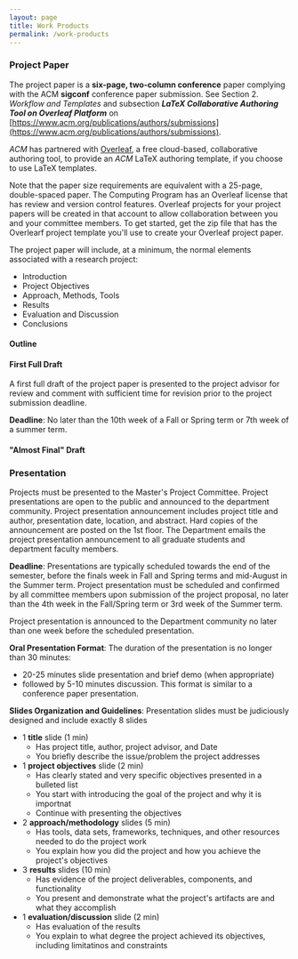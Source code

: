 ```yaml
---
layout: page
title: Work Products
permalink: /work-products
---
```


<!--
### Abstract

Summarize in 250-300 words:

1. Problem, situation, or issue that the project will address and why it is important
2. Objectives or what the project will accomplish
3. Approach of the research and development process, including tools, data sets, architectural approach, or methods used to do the project
4. Results as evidence of the success of the project work
5. Evaluation or interpretation of the results and concluding remarks.

Guidelines

* The abstract is written in paragraph form with no itemized list or literature references.
* All five items are appropriately balanced size-wise. The first two items must be less than half of the abstract size.
* When preparing the very first draft, items 4 and 5 describe what you expect, since the work has just started.
* The value of the abstract, in all its iterations, is to be the ***map*** that guides your weekly project tasks.
* **First Draft Deadline**
  * The student presents the very first draft of the abstract to the project advisor for review and comment no later than the 2nd week of the term (Fall, Spring, or Summer).
* Writing the abstract is an iterative process. There is a discovery component of the project work, which might cause unexpected "turns" in your project development journey. Regular abstract's revisions will capture changes or new directions your project work will take.

### Proposal

This is a 4 - 6 page paper (not including title page and abstract) that elaborates on and includes:

- Introduction
  - General problem or issue to be addressed, including the context or opportunity for topic selection and the importance/significance of the problem/issue
  - Most relevant previous research and development (R\&D) on the topic
- Learning Outcomes
  - Contribution of the project to the student's educational goals and how this project will enhance understanding of the field
  - Contribution of the project to the student's long-term career goals
- Project Objectives
  - Concrete contributions of the project to addressing the problem/issue: what will the project work accomplish?
  - Tangible product(s) of the project
- Approach or Methodology
  - Methods, procedures, or theories that will be used to address the R\&D topic
  - Tools, data sets, techniques, frameworks, and/or practices that will be studied and applied in order to do the project work
- Location
  - Principal location of project work (school, lab, sponsoring organization)
- Preparation and Experience
  - Preparation and qualification needed to undertake the project (coursework, job experience, other R\&D experiences)
  - Plans to further prepare while undertaking the project
- Project advisor and project committee members
  - Names, titles/positions, emails
- Timeline and Planned Activities
  - Time allotted to each portion of the project (week by week and stage by stage)
  - Brief explanation of the R\&D activities planned for each week and stage.

**Deadline**: The student presents the project proposal to the project advisor for review and comment no later than the 4th week of the Fall or Spring term or the 3rd week of the Summer term.
-->
### Project Paper
The project paper is a **six-page, two-column conference** paper complying with the ACM **sigconf** conference paper submission. See Section 2. *Workflow and Templates* and subsection ***LaTeX Collaborative Authoring Tool on Overleaf Platform*** on [https://www.acm.org/publications/authors/submissions](https://www.acm.org/publications/authors/submissions).

_ACM_ has partnered with [Overleaf](https://www.overleaf.com/latex/templates/acm-conference-proceedings-new-master-template/pnrfvrrdbfwt#.Wqz3xoJG36A), a free cloud-based, collaborative authoring tool, to provide an _ACM_ LaTeX authoring template, if you choose to use LaTeX templates.

Note that the paper size requirements are equivalent with a 25-page, double-spaced paper. The Computing Program has an Overleaf license that has review and version control features. Overleaf projects for your project papers will be created in that account to allow collaboration between you and your committee members. To get started, get the zip file that has the Overlearf project template you'll use to create your Overleaf project paper.

The project paper will include, at a minimum, the normal elements associated with a research project:

- Introduction
- Project Objectives
- Approach, Methods, Tools
- Results
- Evaluation and Discussion
- Conclusions

#### Outline

#### First Full Draft

A first full draft of the project paper is presented to the project advisor for review and comment with sufficient time for revision prior to the project submission deadline.

**Deadline**: No later than the 10th week of a Fall or Spring term or 7th week of a summer term.

#### "Almost Final" Draft

### Presentation
Projects must be presented to the Master&#39;s Project Committee. Project presentations are open to the public and announced to the department community. Project presentation announcement includes project title and author, presentation date, location, and abstract. Hard copies of the announcement are posted on the 1st floor. The Department emails the project presentation announcement to all graduate students and department faculty members.

**Deadline**: Presentations are typically scheduled towards the end of the semester, before the finals week in Fall and Spring terms and mid-August in the Summer term. Project presentation must be scheduled and confirmed by all committee members upon submission of the project proposal, no later than the 4th week in the Fall/Spring term or 3rd week of the Summer term.

Project presentation is announced to the Department community no later than one week before the scheduled presentation.

**Oral Presentation Format**:
The duration of the presentation is no longer than 30 minutes:
* 20-25 minutes slide presentation and brief demo (when appropriate)
* followed by 5-10 minutes discussion.
This format is similar to a conference paper presentation.

**Slides Organization and Guidelines**:
Presentation slides must be judiciously designed and include exactly 8 slides
* 1 **title** slide (1 min)
  * Has project title, author, project advisor, and Date
  * You briefly describe the issue/problem the project addresses
* 1 **project objectives** slide (2 min)
  * Has clearly stated and very specific objectives presented in a bulleted list
  * You start with introducing  the goal of the project and why it is importnat
  * Continue with presenting the objectives
* 2 **approach/methodology** slides (5 min)
  * Has tools, data sets, frameworks, techniques, and other resources needed to do the project work
  * You explain how you did the project and how you achieve the project's objectives
* 3 **results** slides (10 min)
  * Has evidence of the project deliverables, components, and functionality
  * You present and demonstrate what the project's artifacts are and what they accomplish
* 1 **evaluation/discussion** slide (2 min)
  * Has evaluation of the results
  * You explain to what degree the project achieved its objectives, including limitatinos and constraints
